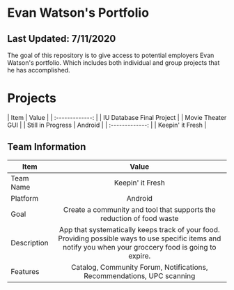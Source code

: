 # Evan Watson's Portfolio
## Last Updated: 7/11/2020
The goal of this repository is to give access to potential employers Evan Watson's portfolio. Which includes both individual and group projects that he has accomplished.

# Projects
| Item        | Value           |
| :-------------: |
| IU Database Final Project |
| Movie Theater GUI |
| Still in Progress | Android |
| :-------------: |
| Keepin' it Fresh |

## Team Information

| Item        | Value           |
| ------------- |:-------------:|
| Team Name | Keepin' it Fresh |
| Platform | Android |
| Goal | Create a community and tool that supports the reduction of food waste |
| Description | App that systematically keeps track of your food. Providing possible ways to use specific items and notify you when your groccery food is going to expire. |
| Features | Catalog, Community Forum, Notifications, Recommendations, UPC scanning |
